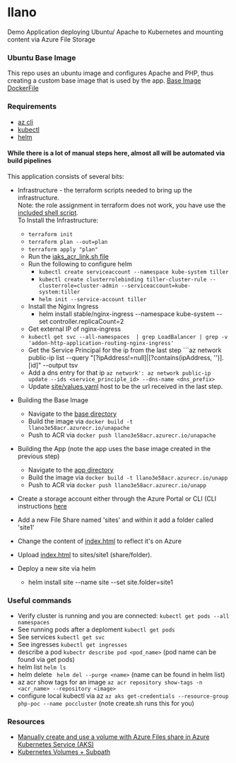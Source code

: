 # llano
Demo Application deploying Ubuntu/ Apache to Kubernetes and mounting content via Azure File Storage

### Ubuntu Base Image
This repo uses an ubuntu image and configures Apache and PHP, thus creating a custom base image that is used by the app.
[Base Image DockerFile](base/Dockerfile)

### Requirements
* [az cli](https://docs.microsoft.com/en-us/cli/azure/install-azure-cli?view=azure-cli-latest)
* [kubectl](https://kubernetes.io/docs/tasks/tools/install-kubectl/)
* [helm](https://helm.sh/)

#### While there is a lot of manual steps here, almost all will be automated via build pipelines
This application consists of several bits: 

* Infrastructure - the terraform scripts needed to bring up the infrastructure.
  <br/> Note: the role assignment in terraform does not work, you have use the [included shell script](infrastructure/kubernetes/aks_acr_link.sh).
  <br/> To Install the Infrastructure:
  * ```terraform init```
  * ```terraform plan --out=plan```
  * ```terraform apply "plan"```
  * Run the [iaks_acr_link.sh file](infrastructure/kubernetes/aks_acr_link.sh)
  * Run the following to configure helm
    * ```kubectl create serviceaccount --namespace kube-system tiller```
    * ```kubectl create clusterrolebinding tiller-cluster-rule --clusterrole=cluster-admin --serviceaccount=kube-system:tiller```
    * ```helm init --service-account tiller```
  * Install the Nginx Ingress 
    * helm install stable/nginx-ingress --namespace kube-system --set controller.replicaCount=2
  *  Get external IP of nginx-ingress
    * ```kubectl get svc --all-namespaces  | grep LoadBalancer | grep -v 'addon-http-application-routing-nginx-ingress'```
    * Get the Service Principal for the ip from the last step ```az network public-ip list --query "[?ipAddress!=null]|[?contains(ipAddress, '<ip here>')].[id]" --output tsv
    * Add a dns entry for that ip ```az network': az network public-ip update --ids <service_principle_id> --dns-name <dns_prefix>```
    * Update [site/values.yaml](app/site/values.yaml) host to be the url received in the last step.
    
* Building the Base Image
  * Navigate to the [base directory](/base)
  * Build the image via ```docker build -t llano3e58acr.azurecr.io/unapache``` 
  * Push to ACR via ```docker push llano3e58acr.azurecr.io/unapache```
  
* Building the App (note the app uses the base image created in the previous step)
  * Navigate to the [app directory](/app)
  * Build the image via ```docker build -t llano3e58acr.azurecr.io/unapp``` 
  * Push to ACR via ```docker push llano3e58acr.azurecr.io/unapp```

* Create a storage account either through the Azure Portal or CLI (CLI instructions [here](https://docs.microsoft.com/en-us/azure/aks/azure-files-volume)
* Add a new File Share named 'sites' and within it add a folder called 'site1'
* Change the content of [index.html](app/www/html/index.html) to reflect it's on Azure
* Upload [index.html](app/www/html/index.html) to sites/site1 (share/folder).
* Deploy a new site via helm 
  * helm install site --name site --set site.folder=site1




### Useful commands

* Verify cluster is running and you are connected: ```kubectl get pods --all namespaces``` 
* See running pods after a deploment ```kubectl get pods```
* See services ```kubectl get svc```
* See ingresses ```kubectl get ingresses```
* describe a pod ```kubectr describe pod <pod_name>``` (pod name can be found via get pods)
* helm list ```helm ls```
* helm delete ``` helm del --purge <name>``` (name can be found in helm list)
* az acr show tags for an image ```az acr repository show-tags -n <acr_name> --repository <image>```
* configure local kubectl via az ```az aks get-credentials --resource-group php-poc --name poccluster``` (note create.sh runs this for you)  

### Resources

* [Manually create and use a volume with Azure Files share in Azure Kubernetes Service (AKS)](https://docs.microsoft.com/en-us/azure/aks/azure-files-volume)
* [Kubernetes Volumes + Subpath](https://kubernetes.io/docs/concepts/storage/volumes/#using-subpath)
